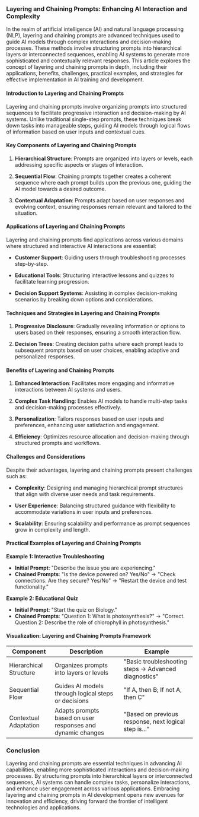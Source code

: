 ### Layering and Chaining Prompts: Enhancing AI Interaction and Complexity

In the realm of artificial intelligence (AI) and natural language processing (NLP), layering and chaining prompts are advanced techniques used to guide AI models through complex interactions and decision-making processes. These methods involve structuring prompts into hierarchical layers or interconnected sequences, enabling AI systems to generate more sophisticated and contextually relevant responses. This article explores the concept of layering and chaining prompts in depth, including their applications, benefits, challenges, practical examples, and strategies for effective implementation in AI training and development.

#### Introduction to Layering and Chaining Prompts

Layering and chaining prompts involve organizing prompts into structured sequences to facilitate progressive interaction and decision-making by AI systems. Unlike traditional single-step prompts, these techniques break down tasks into manageable steps, guiding AI models through logical flows of information based on user inputs and contextual cues.

#### Key Components of Layering and Chaining Prompts

1. **Hierarchical Structure**: Prompts are organized into layers or levels, each addressing specific aspects or stages of interaction.
   
2. **Sequential Flow**: Chaining prompts together creates a coherent sequence where each prompt builds upon the previous one, guiding the AI model towards a desired outcome.

3. **Contextual Adaptation**: Prompts adapt based on user responses and evolving context, ensuring responses remain relevant and tailored to the situation.

#### Applications of Layering and Chaining Prompts

Layering and chaining prompts find applications across various domains where structured and interactive AI interactions are essential:

- **Customer Support**: Guiding users through troubleshooting processes step-by-step.
  
- **Educational Tools**: Structuring interactive lessons and quizzes to facilitate learning progression.
  
- **Decision Support Systems**: Assisting in complex decision-making scenarios by breaking down options and considerations.

#### Techniques and Strategies in Layering and Chaining Prompts

1. **Progressive Disclosure**: Gradually revealing information or options to users based on their responses, ensuring a smooth interaction flow.
   
2. **Decision Trees**: Creating decision paths where each prompt leads to subsequent prompts based on user choices, enabling adaptive and personalized responses.

#### Benefits of Layering and Chaining Prompts

1. **Enhanced Interaction**: Facilitates more engaging and informative interactions between AI systems and users.
   
2. **Complex Task Handling**: Enables AI models to handle multi-step tasks and decision-making processes effectively.
   
3. **Personalization**: Tailors responses based on user inputs and preferences, enhancing user satisfaction and engagement.
   
4. **Efficiency**: Optimizes resource allocation and decision-making through structured prompts and workflows.

#### Challenges and Considerations

Despite their advantages, layering and chaining prompts present challenges such as:

- **Complexity**: Designing and managing hierarchical prompt structures that align with diverse user needs and task requirements.
   
- **User Experience**: Balancing structured guidance with flexibility to accommodate variations in user inputs and preferences.
   
- **Scalability**: Ensuring scalability and performance as prompt sequences grow in complexity and length.

#### Practical Examples of Layering and Chaining Prompts

**Example 1: Interactive Troubleshooting**

- **Initial Prompt**: "Describe the issue you are experiencing."
- **Chained Prompts**: "Is the device powered on? Yes/No" -> "Check connections. Are they secure? Yes/No" -> "Restart the device and test functionality."

**Example 2: Educational Quiz**

- **Initial Prompt**: "Start the quiz on Biology."
- **Chained Prompts**: "Question 1: What is photosynthesis?" -> "Correct. Question 2: Describe the role of chlorophyll in photosynthesis."

#### Visualization: Layering and Chaining Prompts Framework

| **Component**         | **Description**                                                     | **Example**                                                     |
|-----------------------|---------------------------------------------------------------------|-----------------------------------------------------------------|
| Hierarchical Structure| Organizes prompts into layers or levels                                | "Basic troubleshooting steps -> Advanced diagnostics"             |
| Sequential Flow       | Guides AI models through logical steps or decisions                   | "If A, then B; If not A, then C"                                 |
| Contextual Adaptation | Adapts prompts based on user responses and dynamic changes            | "Based on previous response, next logical step is..."             |

### Conclusion

Layering and chaining prompts are essential techniques in advancing AI capabilities, enabling more sophisticated interactions and decision-making processes. By structuring prompts into hierarchical layers or interconnected sequences, AI systems can handle complex tasks, personalize interactions, and enhance user engagement across various applications. Embracing layering and chaining prompts in AI development opens new avenues for innovation and efficiency, driving forward the frontier of intelligent technologies and applications.